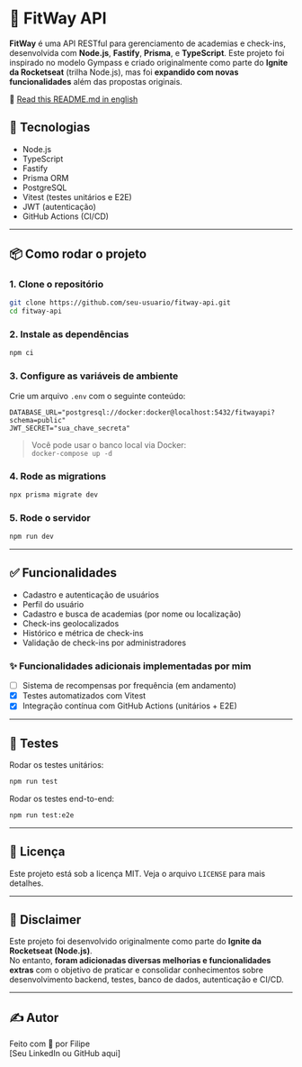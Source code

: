 # 💪 FitWay API

**FitWay** é uma API RESTful para gerenciamento de academias e check-ins, desenvolvida com **Node.js**, **Fastify**, **Prisma**, e **TypeScript**. Este projeto foi inspirado no modelo Gympass e criado originalmente como parte do **Ignite da Rocketseat** (trilha Node.js), mas foi **expandido com novas funcionalidades** além das propostas originais.

📄 [Read this README.md in english](./README.md)

## 🚀 Tecnologias

- Node.js
- TypeScript
- Fastify
- Prisma ORM
- PostgreSQL
- Vitest (testes unitários e E2E)
- JWT (autenticação)
- GitHub Actions (CI/CD)

---

## 📦 Como rodar o projeto

### 1. Clone o repositório

```bash
git clone https://github.com/seu-usuario/fitway-api.git
cd fitway-api
```

### 2. Instale as dependências

```bash
npm ci
```

### 3. Configure as variáveis de ambiente

Crie um arquivo `.env` com o seguinte conteúdo:

```env
DATABASE_URL="postgresql://docker:docker@localhost:5432/fitwayapi?schema=public"
JWT_SECRET="sua_chave_secreta"
```

> Você pode usar o banco local via Docker:  
> `docker-compose up -d`

### 4. Rode as migrations

```bash
npx prisma migrate dev
```

### 5. Rode o servidor

```bash
npm run dev
```

---

## ✅ Funcionalidades

- Cadastro e autenticação de usuários
- Perfil do usuário
- Cadastro e busca de academias (por nome ou localização)
- Check-ins geolocalizados
- Histórico e métrica de check-ins
- Validação de check-ins por administradores

### ✨ Funcionalidades adicionais implementadas por mim

- [ ] Sistema de recompensas por frequência (em andamento)
- [x] Testes automatizados com Vitest
- [x] Integração contínua com GitHub Actions (unitários + E2E)

---

## 🧪 Testes

Rodar os testes unitários:

```bash
npm run test
```

Rodar os testes end-to-end:

```bash
npm run test:e2e
```

---

## 📄 Licença

Este projeto está sob a licença MIT. Veja o arquivo `LICENSE` para mais detalhes.

---

## 📢 Disclaimer

Este projeto foi desenvolvido originalmente como parte do **Ignite da Rocketseat (Node.js)**.  
No entanto, **foram adicionadas diversas melhorias e funcionalidades extras** com o objetivo de praticar e consolidar conhecimentos sobre desenvolvimento backend, testes, banco de dados, autenticação e CI/CD.

---

## ✍️ Autor

Feito com 💜 por Filipe  
[Seu LinkedIn ou GitHub aqui]

